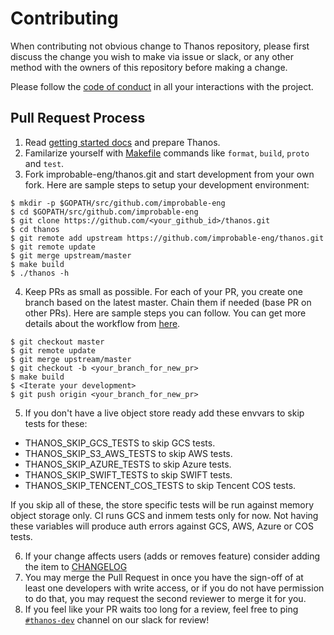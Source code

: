 # Contributing

When contributing not obvious change to Thanos repository, please first
discuss the change you wish to make via issue or slack, or any other
method with the owners of this repository before making a change.

Please follow the [code of conduct](CODE_OF_CONDUCT.md) in all your interactions with the project.

## Pull Request Process

1. Read [getting started docs](docs/getting_started.md) and prepare Thanos.
2. Familarize yourself with [Makefile](Makefile) commands like `format`, `build`, `proto` and `test`.
3. Fork improbable-eng/thanos.git and start development from your own fork. Here are sample steps to setup your development environment:
```console
$ mkdir -p $GOPATH/src/github.com/improbable-eng
$ cd $GOPATH/src/github.com/improbable-eng
$ git clone https://github.com/<your_github_id>/thanos.git
$ cd thanos
$ git remote add upstream https://github.com/improbable-eng/thanos.git
$ git remote update
$ git merge upstream/master
$ make build
$ ./thanos -h
```
4. Keep PRs as small as possible. For each of your PR, you create one branch based on the latest master. Chain them if needed (base PR on other PRs). Here are sample steps you can follow. You can get more details about the workflow from [here](https://gist.github.com/Chaser324/ce0505fbed06b947d962).
```console
$ git checkout master
$ git remote update
$ git merge upstream/master
$ git checkout -b <your_branch_for_new_pr>
$ make build
$ <Iterate your development>
$ git push origin <your_branch_for_new_pr>
```
5. If you don't have a live object store ready add these envvars to skip tests for these:
- THANOS_SKIP_GCS_TESTS to skip GCS tests.
- THANOS_SKIP_S3_AWS_TESTS to skip AWS tests.
- THANOS_SKIP_AZURE_TESTS to skip Azure tests.
- THANOS_SKIP_SWIFT_TESTS to skip SWIFT tests.
- THANOS_SKIP_TENCENT_COS_TESTS to skip Tencent COS tests.

If you skip all of these, the store specific tests will be run against memory object storage only.
CI runs GCS and inmem tests only for now. Not having these variables will produce auth errors against GCS, AWS, Azure or COS tests.

6. If your change affects users (adds or removes feature) consider adding the item to [CHANGELOG](CHANGELOG.md)
7. You may merge the Pull Request in once you have the sign-off of at least one developers with write access, or if you
   do not have permission to do that, you may request the second reviewer to merge it for you.
8. If you feel like your PR waits too long for a review, feel free to ping [`#thanos-dev`](https://join.slack.com/t/improbable-eng/shared_invite/enQtMzQ1ODcyMzQ5MjM4LWY5ZWZmNGM2ODc5MmViNmQ3ZTA3ZTY3NzQwOTBlMTkzZmIxZTIxODk0OWU3YjZhNWVlNDU3MDlkZGViZjhkMjc) channel on our slack for review!
